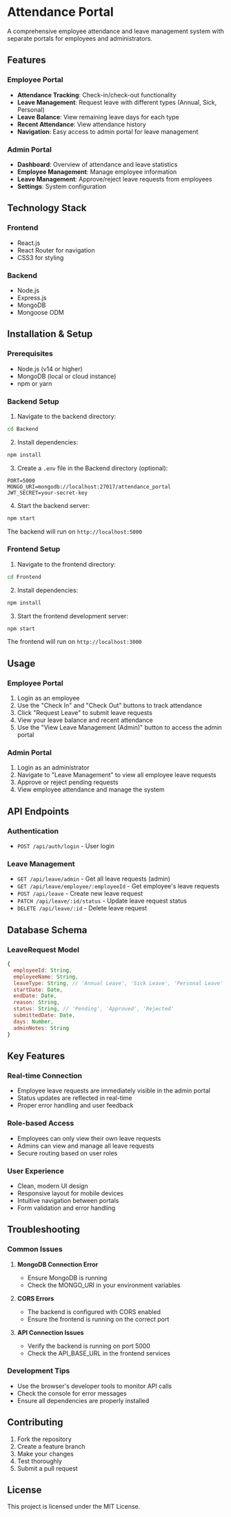 # Attendance Portal

A comprehensive employee attendance and leave management system with separate portals for employees and administrators.

## Features

### Employee Portal
- **Attendance Tracking**: Check-in/check-out functionality
- **Leave Management**: Request leave with different types (Annual, Sick, Personal)
- **Leave Balance**: View remaining leave days for each type
- **Recent Attendance**: View attendance history
- **Navigation**: Easy access to admin portal for leave management

### Admin Portal
- **Dashboard**: Overview of attendance and leave statistics
- **Employee Management**: Manage employee information
- **Leave Management**: Approve/reject leave requests from employees
- **Settings**: System configuration

## Technology Stack

### Frontend
- React.js
- React Router for navigation
- CSS3 for styling

### Backend
- Node.js
- Express.js
- MongoDB
- Mongoose ODM

## Installation & Setup

### Prerequisites
- Node.js (v14 or higher)
- MongoDB (local or cloud instance)
- npm or yarn

### Backend Setup

1. Navigate to the backend directory:
```bash
cd Backend
```

2. Install dependencies:
```bash
npm install
```

3. Create a `.env` file in the Backend directory (optional):
```env
PORT=5000
MONGO_URI=mongodb://localhost:27017/attendance_portal
JWT_SECRET=your-secret-key
```

4. Start the backend server:
```bash
npm start
```

The backend will run on `http://localhost:5000`

### Frontend Setup

1. Navigate to the frontend directory:
```bash
cd Frontend
```

2. Install dependencies:
```bash
npm install
```

3. Start the frontend development server:
```bash
npm start
```

The frontend will run on `http://localhost:3000`

## Usage

### Employee Portal
1. Login as an employee
2. Use the "Check In" and "Check Out" buttons to track attendance
3. Click "Request Leave" to submit leave requests
4. View your leave balance and recent attendance
5. Use the "View Leave Management (Admin)" button to access the admin portal

### Admin Portal
1. Login as an administrator
2. Navigate to "Leave Management" to view all employee leave requests
3. Approve or reject pending requests
4. View employee attendance and manage the system

## API Endpoints

### Authentication
- `POST /api/auth/login` - User login

### Leave Management
- `GET /api/leave/admin` - Get all leave requests (admin)
- `GET /api/leave/employee/:employeeId` - Get employee's leave requests
- `POST /api/leave` - Create new leave request
- `PATCH /api/leave/:id/status` - Update leave request status
- `DELETE /api/leave/:id` - Delete leave request

## Database Schema

### LeaveRequest Model
```javascript
{
  employeeId: String,
  employeeName: String,
  leaveType: String, // 'Annual Leave', 'Sick Leave', 'Personal Leave'
  startDate: Date,
  endDate: Date,
  reason: String,
  status: String, // 'Pending', 'Approved', 'Rejected'
  submittedDate: Date,
  days: Number,
  adminNotes: String
}
```

## Key Features

### Real-time Connection
- Employee leave requests are immediately visible in the admin portal
- Status updates are reflected in real-time
- Proper error handling and user feedback

### Role-based Access
- Employees can only view their own leave requests
- Admins can view and manage all leave requests
- Secure routing based on user roles

### User Experience
- Clean, modern UI design
- Responsive layout for mobile devices
- Intuitive navigation between portals
- Form validation and error handling

## Troubleshooting

### Common Issues

1. **MongoDB Connection Error**
   - Ensure MongoDB is running
   - Check the MONGO_URI in your environment variables

2. **CORS Errors**
   - The backend is configured with CORS enabled
   - Ensure the frontend is running on the correct port

3. **API Connection Issues**
   - Verify the backend is running on port 5000
   - Check the API_BASE_URL in the frontend services

### Development Tips

- Use the browser's developer tools to monitor API calls
- Check the console for error messages
- Ensure all dependencies are properly installed

## Contributing

1. Fork the repository
2. Create a feature branch
3. Make your changes
4. Test thoroughly
5. Submit a pull request

## License

This project is licensed under the MIT License. 